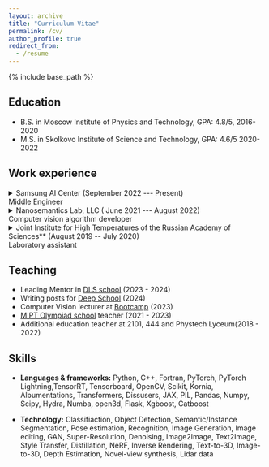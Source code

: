 ```yaml
---
layout: archive
title: "Curriculum Vitae"
permalink: /cv/
author_profile: true
redirect_from:
  - /resume
---
```


{% include base_path %}


## Education

* B.S. in Moscow Institute of Physics and Technology, GPA: 4.8/5, 2016-2020
* M.S. in Skolkovo Institute of Science and Technology, GPA: 4.6/5 2020-2022



## Work experience

<details>
<summary> Samsung AI Center (September 2022 --- Present)
<br> Middle Engineer </summary>
<ul>
 <li>  Selfie editing based on mesh head-avatars  </li>
 <li> Generative assets, text-to-3d and image-to-3D problems </li> 
 <li> Generative pretraining for depth estimation problem </li>
</ul>
</details>
    
<details>
<summary> Nanosemantics Lab, LLC ( June 2021 --- August 2022)
<br> Computer vision algorithm developer </summary>
<ul>
 <li> Image and video segmentation task, virtual try-on </li>
 <li> 2D and 3D people keypoints estimation for photos and short videos </li>
 </ul>
</details>
 
<details>
<summary> Joint Institute for High Temperatures of the Russian Academy of Sciences** (August 2019 -- July 2020)
<br> Laboratory assistant </summary>
<ul>
 <li> Magnetic probe modeling </li>
 <li> Conducting experiments with magnetic probe in plasma to explore magnetic field properties </li> 
 <li> Data analysis </li>
  </ul>
</details>


 
## Teaching

* Leading Mentor in [DLS school](https://dls.samcs.ru/) (2023 - 2024)
* Writing posts for [Deep School](https://deepschool.ru/) (2024)
* Computer Vision lecturer at [Bootcamp](https://ai-arrow-camp.com/) (2023)
* [MIPT Olympiad school](https://it-edu.com/mipt-school/) teacher (2021 - 2023)
* Additional education teacher at 2101, 444 and Phystech Lyceum(2018 - 2022)

  
## Skills

* **Languages \& frameworks:** Python, C++, Fortran, PyTorch, PyTorch Lightning,TensorRT, Tensorboard, OpenCV, Scikit, Kornia, Albumentations, Transformers, Dissusers, JAX, PIL, Pandas, Numpy, Scipy, Hydra, Numba, open3d, Flask, Xgboost, Catboost

* **Technology:**  Classifiaction, Object Detection, Semantic/Instance Segmentation, Pose estimation, Recognition, Image Generation, Image editing, GAN, Super-Resolution, Denoising, Image2Image, Text2Image, Style Transfer, Distillation, NeRF, Inverse Rendering, Text-to-3D, Image-to-3D, Depth Estimation, Novel-view synthesis, Lidar data

  

